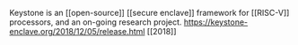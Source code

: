 Keystone is an [[open-source]] [[secure enclave]] framework for [[RISC-V]] processors, and an on-going research project. https://keystone-enclave.org/2018/12/05/release.html [[2018]] 